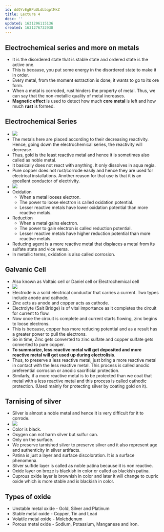```yaml
---
id: ddQYvEgBPuULdLbqptMkZ
title: Lecture 4
desc: ''
updated: 1631296115136
created: 1631276732938
---
```



## Electrochemical series and more on metals

- It is the disordered state that is stable state and ordered state is the active one.
- This is because, you put some energy in the disordered state to make it in order.
- Every metal, from the moment extraction is done, it wants to go to its ore form.
- When a metal is corroded, rust hinders the property of metal. Thus, we can say that the non-metallic quality of metal increases.
- **Magnetic effect** is used to detect how much **core metal** is left and how much **rust** is formed.

## Electrochemical Series

- ![](/assets/images/2021-09-10-22-24-30.png)
- The metals here are placed according to their decreasing reactivity. Hence, going down the electrochemical series, the reactivity will decrease.
- Thus, gold is the least reactive metal and hence it is sometimes also called as noble metal.
- It basically does not react with anything. It only dissolves in aqua regia.
- Pure copper does not rust/corrode easily and hence they are used for electrical installations. Another reason for that use is that it is an excellent conductor of electrivity.
- ![](/assets/images/2021-09-10-22-29-17.png)
- Oxidation 
  - When a metal looses electron. 
  - The power to loose electron is called oxidation potential.
  - Lesser reactive metals have lower oxidation potential than more reactive metals.
- Reduction
  - When a metal gains electron.
  - The power to gain electron is called reduction potential.
  - Lesser reactive metals have higher reduction potential than more reactive metals.
- Reducing agent is a more reactive metal that displaces a metal from its sulfate state and vice versa.
- In metallic terms, oxidation is also called corrosion.

## Galvanic Cell

- Also known as Voltaic cell or Daniel cell or Electrochemical cell
- ![](/assets/images/2021-09-10-22-39-33.png)
- Electrode is a solid electrical conductor that carries a current. Two types include anode and cathode.
- Zinc acts as anode and copper acts as cathode.
- Electrolyte (Salt Bridge) is of vital importance as it completes the circuit for current to flow.
- Now once the circuit is complete and current starts flowing, zinc begins to loose electrons.
- This is because, copper has more reducing potential and as a result has a greater power to pull the electrons.
- So in time, Zinc gets converted to zinc sulfate and copper sulfate gets converted to pure copper.
- **To summarize, less reactive metal will get deposited and more reactive metal will get used up during electrolisis.**
- Thus, to preserve a less reactive metal, just bring a more reactive metal in contact with the less reactive metal. This process is called anodic preferential corrosion or anodic sacrificial protection.
- Similarly, if a more reactive metal is to be protected than we coat that metal with a less reactive metal and this process is called cathodic protection. (Used mainly for protecting silver by coating gold on it).

## Tarnising of silver

- Silver is almost a noble metal and hence it is very difficult for it to corrode.
- ![](/assets/images/2021-09-10-22-53-23.png)
- Color is black.
- Oxygen can not harm silver but sulfur can.
- Only on the surface.
- We preserve tarnished silver to preserve silver and it also represent age and authenticity in silver artifacts.
- Patina is just a layer and surface discoloration. It is a surface phenomena.
- Silver sulfide layer is called as noble patina because it is non reactive.
- Oxide layer on broze is blackish in color or called as blackish patina.
- Cuprous oxide layer is brownish in color and later it will change to cupric oxide which is more stable and is blackish in color.

## Types of oxide

- Unstable metal oxide - Gold, Silver and Platinum
- Stable metal oxide - Copper, Tin and Lead
- Volatile metal oxide - Molebdenum
- Porous metal oxide - Sodium, Potassium, Manganese and iron.

